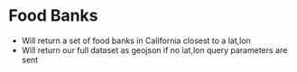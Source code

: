 # Food Banks

- Will return a set of food banks in California closest to a lat,lon 
- Will return our full dataset as geojson if no lat,lon query parameters are sent